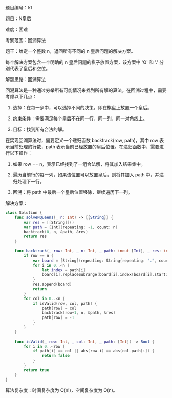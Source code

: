 题目编号：51

题目：N皇后

难度：困难

考察范围：回溯算法

题干：给定一个整数 n，返回所有不同的 n 皇后问题的解决方案。

每个解决方案包含一个明确的 n 皇后问题的棋子放置方案，该方案中 'Q' 和 '.' 分别代表了皇后和空位。

解题思路：回溯算法

回溯算法是一种通过穷举所有可能情况来找到所有解的算法。在回溯过程中，需要考虑以下几点：

1. 选择：在每一步中，可以选择不同的决策，即在棋盘上放置一个皇后。

2. 约束条件：需要满足每个皇后不在同一行、同一列、同一对角线上。

3. 目标：找到所有合法的解。

在实现回溯算法时，需要定义一个递归函数 backtrack(row, path)，其中 row 表示当前处理的行数，path 表示当前已经放置的皇后位置。在递归函数中，需要进行以下操作：

1. 如果 row == n，表示已经找到了一组合法解，将其加入结果集中。

2. 遍历当前行的每一列，如果该位置可以放置皇后，则将其加入 path 中，并递归处理下一行。

3. 回溯：将 path 中最后一个皇后位置移除，继续遍历下一列。

解决方案：

```swift
class Solution {
    func solveNQueens(_ n: Int) -> [[String]] {
        var res = [[String]]()
        var path = [Int](repeating: -1, count: n)
        backtrack(0, n, &path, &res)
        return res
    }
    
    func backtrack(_ row: Int, _ n: Int, _ path: inout [Int], _ res: inout [[String]]) {
        if row == n {
            var board = [String](repeating: String(repeating: ".", count: n), count: n)
            for i in 0..<n {
                let index = path[i]
                board[i].replaceSubrange(board[i].index(board[i].startIndex, offsetBy: index)..<board[i].index(board[i].startIndex, offsetBy: index+1), with: "Q")
            }
            res.append(board)
            return
        }
        for col in 0..<n {
            if isValid(row, col, path) {
                path[row] = col
                backtrack(row+1, n, &path, &res)
                path[row] = -1
            }
        }
    }
    
    func isValid(_ row: Int, _ col: Int, _ path: [Int]) -> Bool {
        for i in 0..<row {
            if path[i] == col || abs(row-i) == abs(col-path[i]) {
                return false
            }
        }
        return true
    }
}
```

算法复杂度：时间复杂度为 O(n!)，空间复杂度为 O(n)。